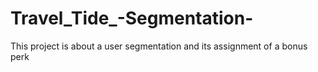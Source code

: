 # Travel_Tide_-Segmentation-
This project is about a user segmentation and its assignment of a bonus perk
